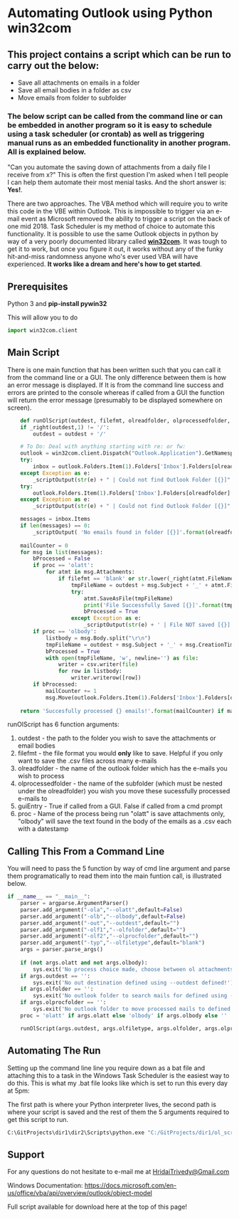 # Automating Outlook using Python win32com
## This project contains a script which can be run to carry out the below:
* Save all attachments on emails in a folder
* Save all email bodies in a folder as csv
* Move emails from folder to subfolder

### The below script can be called from the command line or can be embedded in another program so it is easy to schedule using a task scheduler (or crontab) as well as triggering manual runs as an embedded functionality in another program. All is explained below.

"Can you automate the saving down of attachments from a daily file I receive from x?"
This is often the first question I'm asked when I tell people I can help them automate their most menial tasks. And the short answer is: **Yes!**.

There are two approaches. The VBA method which will require you to write this code in the VBE within Outlook. This is impossible to trigger via an e-mail event as Microsoft removed the ability to trigger a script on the back of one mid 2018. Task Scheduler is my method of choice to automate this functionality. It is possible to use the same Outlook objects in python by way of a very poorly documented library called **[win32com](https://docs.microsoft.com/en-us/office/vba/api/overview/outlook/object-model)**. It was tough to get it to work, but once you figure it out, it works without any of the funky hit-and-miss randomness anyone who's ever used VBA will have experienced. **It works like a dream and here's how to get started**.

## Prerequisites
Python 3 and **pip-install pywin32**

This will allow you to do
``` python
import win32com.client
```

## Main Script
There is one main function that has been written such that you can call it from the command line or a GUI. The only difference between them is how an error message is displayed. If It is from the command line success and errors are printed to the console whereas if called from a GUI the function will return the error message (presumably to be displayed somewhere on screen).

``` python
    def runOlScript(outdest, filefmt, olreadfolder, olprocessedfolder, guiEntry, proc):
    if _right(outdest,1) != '/':
        outdest = outdest + '/'

    # To Do: Deal with anything starting with re: or fw:
    outlook = win32com.client.Dispatch("Outlook.Application").GetNamespace("MAPI")
    try:
        inbox = outlook.Folders.Item(1).Folders['Inbox'].Folders[olreadfolder]
    except Exception as e:
        _scriptOutput(str(e) + " | Could not find Outlook Folder [{}]".format(olreadfolder), guiEntry)
    try:
        outlook.Folders.Item(1).Folders['Inbox'].Folders[olreadfolder].Folders[olprocessedfolder]
    except Exception as e:
        _scriptOutput(str(e) + " | Could not find Outlook Folder [{}]".format(olprocessedfolder), guiEntry)

    messages = inbox.Items
    if len(messages) == 0:
        _scriptOutput( 'No emails found in folder [{}]'.format(olreadfolder), guiEntry)
    
    mailCounter = 0
    for msg in list(messages):
        bProcessed = False
        if proc == 'olatt':
            for atmt in msg.Attachments:
                if filefmt == 'blank' or str.lower(_right(atmt.FileName, len(filefmt))) == str.lower(filefmt):
                    tmpFileName = outdest + msg.Subject + '_' + atmt.FileName
                    try:
                        atmt.SaveAsFile(tmpFileName)
                        print('File Successfully Saved [{}]'.format(tmpFileName))
                        bProcessed = True
                    except Exception as e:
                        _scriptOutput(str(e) + ' | File NOT saved [{}]'.format(tmpFileName), guiEntry)
        if proc == 'olbody':
            listbody = msg.Body.split("\r\n")
            tmpFileName = outdest + msg.Subject + '_' + msg.CreationTime.strftime("%Y%m%d") + '.csv'
            bProcessed = True
            with open(tmpFileName, 'w', newline='') as file:
                writer = csv.writer(file)
                for row in listbody:
                    writer.writerow([row])
        if bProcessed:
            mailCounter += 1
            msg.Move(outlook.Folders.Item(1).Folders['Inbox'].Folders[olreadfolder].Folders[olprocessedfolder])
        
    return 'Succesfully processed {} emails!'.format(mailCounter) if mailCounter > 0 else 'No emails processed'
```

runOlScript has 6 function arguments:
1. outdest - the path to the folder you wish to save the attachments or email bodies
2. filefmt - the file format you would **only** like to save. Helpful if you only want to save the .csv files across many e-mails
3. olreadfolder - the name of the outlook folder which has the e-mails you wish to process
4. olprocessedfolder - the name of the subfolder (which must be nested under the olreadfolder) you wish you move these sucessfully processed e-mails to
5. guiEntry - True if called from a GUI. False if called from a cmd prompt
6. proc - Name of the process being run "olatt" is save attachments only, "olbody" will save the text found in the body of the emails as a .csv each with a datestamp

## Calling This From a Command Line
You will need to pass the 5 function by way of cmd line argument and parse them programatically to read them into the main funtion call, is illustrated below.

``` python
if __name__ == "__main__":
    parser = argparse.ArgumentParser()
    parser.add_argument("-ola","--olatt",default=False)
    parser.add_argument("-olb","--olbody",default=False)
    parser.add_argument("-out","--outdest",default="")
    parser.add_argument("-olf1","--olfolder",default="")
    parser.add_argument("-olf2","--olprocfolder",default="")
    parser.add_argument("-typ","--olfiletype",default="blank")
    args = parser.parse_args()
    
    if (not args.olatt and not args.olbody):
        sys.exit('No process choice made, choose between ol attachments saver (--olatt) and ol mail body saver (--olbody)!')
    if args.outdest == '':
        sys.exit('No out destination defined using --outdest defined!')
    if args.olfolder == '':
        sys.exit('No outlook folder to search mails for defined using --olfolder!')
    if args.olprocfolder == '':
        sys.exit('No outlook folder to move processed mails to defined using --olprocfolder!')
    proc = 'olatt' if args.olatt else 'olbody' if args.olbody else ''

    runOlScript(args.outdest, args.olfiletype, args.olfolder, args.olprocfolder, False, proc )
```

## Automating The Run
Setting up the command line line you require down as a bat file and attaching this to a task in the Windows Task Scheduler is the easiest way to do this. This is what my .bat file looks like which is set to run this every day at 5pm:

The first path is where your Python interpreter lives, the second path is where your script is saved and the rest of them the 5 arguments required to get this script to run.

``` bash
C:\GitProjects\dir1\dir2\Scripts\python.exe "C:/GitProjects/dir1/ol_script.py" --olbody True --olfolder CSVTester --olprocfolder CSVTesterProcessed --olfiletype csv --outdest "C:/Users/Username/Documents/CSV OutDir/"
```

## Support
For any questions do not hesitate to e-mail me at HridaiTrivedy@Gmail.com

Windows Documentation: https://docs.microsoft.com/en-us/office/vba/api/overview/outlook/object-model

Full script available for download here at the top of this page!
